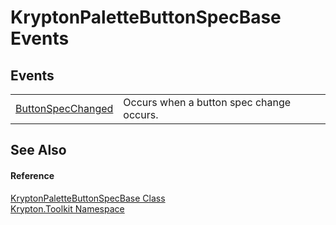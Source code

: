 # KryptonPaletteButtonSpecBase Events




## Events
<table>
<tr>
<td><a href="84f499c3-da88-c8d0-2ef7-8508537194dc.md">ButtonSpecChanged</a></td>
<td>Occurs when a button spec change occurs.</td></tr>
</table>

## See Also


#### Reference
<a href="f5567db3-3941-2a70-575d-f791739aaff0.md">KryptonPaletteButtonSpecBase Class</a>  
<a href="79d2eac2-21f4-54ff-7552-b20c33c30600.md">Krypton.Toolkit Namespace</a>  
